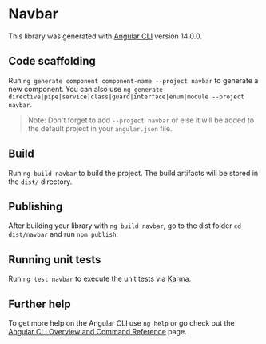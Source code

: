 # Navbar

This library was generated with [Angular CLI](https://github.com/angular/angular-cli) version 14.0.0.

## Code scaffolding

Run `ng generate component component-name --project navbar` to generate a new component. You can also use `ng generate directive|pipe|service|class|guard|interface|enum|module --project navbar`.
> Note: Don't forget to add `--project navbar` or else it will be added to the default project in your `angular.json` file. 

## Build

Run `ng build navbar` to build the project. The build artifacts will be stored in the `dist/` directory.

## Publishing

After building your library with `ng build navbar`, go to the dist folder `cd dist/navbar` and run `npm publish`.

## Running unit tests

Run `ng test navbar` to execute the unit tests via [Karma](https://karma-runner.github.io).

## Further help

To get more help on the Angular CLI use `ng help` or go check out the [Angular CLI Overview and Command Reference](https://angular.io/cli) page.
